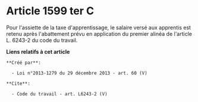 # Article 1599 ter C

Pour l'assiette de la taxe d'apprentissage, le salaire versé aux apprentis est retenu après l'abattement prévu en application
du premier alinéa de l'article L. 6243-2 du code du travail.

**Liens relatifs à cet article**

	**Créé par**:

	  - Loi n°2013-1279 du 29 décembre 2013 - art. 60 (V)

	**Cite**:

	  - Code du travail - art. L6243-2 (V)
